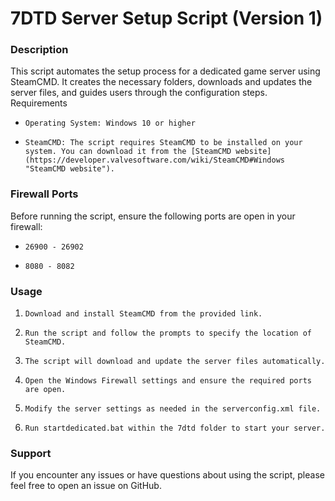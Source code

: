 # 7DTD Server Setup Script (Version 1)

### Description

This script automates the setup process for a dedicated game server using SteamCMD. It creates the necessary folders, downloads and updates the server files, and guides users through the configuration steps.
Requirements

-     Operating System: Windows 10 or higher
-     SteamCMD: The script requires SteamCMD to be installed on your system. You can download it from the [SteamCMD website](https://developer.valvesoftware.com/wiki/SteamCMD#Windows "SteamCMD website").

### Firewall Ports

Before running the script, ensure the following ports are open in your firewall:

-     26900 - 26902
-     8080 - 8082

### Usage

1.     Download and install SteamCMD from the provided link.
2.     Run the script and follow the prompts to specify the location of SteamCMD.
3.     The script will download and update the server files automatically.
4.     Open the Windows Firewall settings and ensure the required ports are open.
5.     Modify the server settings as needed in the serverconfig.xml file.
6.     Run startdedicated.bat within the 7dtd folder to start your server.

### Support

If you encounter any issues or have questions about using the script, please feel free to open an issue on GitHub.